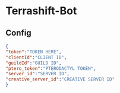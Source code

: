 # Terrashift-Bot

## Config
```json
{
"token":"TOKEN HERE",
"clientId":"CLIENT ID",
"guildId":"GUILD ID",
"ptero_token":"PTERODACTYL TOKEN",
"server_id":"SERVER ID",
"creative_server_id":"CREATIVE SERVER ID"
}
```
